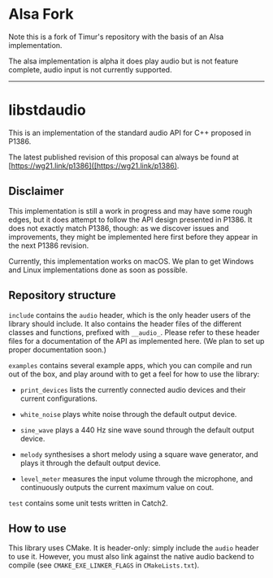 # Alsa Fork

Note this is a fork of Timur's repository with the basis of an Alsa implementation. 

The alsa implementation is alpha it does play audio but is not feature complete, audio input is not currently supported.

------------------------------------------------------------------------------------------------------------

# libstdaudio

This is an implementation of the standard audio API for C++ proposed in P1386.

The latest published revision of this proposal can always be found at [https://wg21.link/p1386]([https://wg21.link/p1386).

## Disclaimer

This implementation is still a work in progress and may have some rough edges, but it does attempt to follow the API design
presented in P1386. It does not exactly match P1386, though: as we discover issues and improvements, they might be implemented here first before they appear in the next P1386 revision.

Currently, this implementation works on macOS. We plan to get Windows and Linux implementations done as soon as possible.

## Repository structure

`include` contains the `audio` header, which is the only header users of the library should include. It also contains the header files of the different classes and functions, prefixed with `__audio_`. Please refer to these header files for a documentation of the API as implemented here. (We plan to set up proper documentation soon.)

`examples` contains several example apps, which you can compile and run out of the box, and play around with to get a feel for how to use the library:

* `print_devices` lists the currently connected audio devices and their current configurations.

* `white_noise` plays white noise through the default output device.

* `sine_wave` plays a 440 Hz sine wave sound through the default output device.

* `melody` synthesises a short melody using a square wave generator, and plays it through the default output device.

* `level_meter` measures the input volume through the microphone, and continuously outputs the current maximum value on cout.

`test` contains some unit tests written in Catch2.

## How to use

This library uses CMake. It is header-only: simply include the `audio` header to use it. However, you must also link against the native audio backend to compile (see `CMAKE_EXE_LINKER_FLAGS` in `CMakeLists.txt`).
